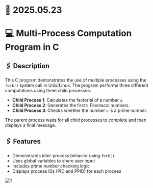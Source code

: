 # 📆 2025.05.23
# 💻 Multi-Process Computation Program in C

## 🖇️ Description

This C program demonstrates the use of multiple processes using the `fork()` system call in Unix/Linux. The program performs three different computations using three child processes:

- **Child Process 1**: Calculates the factorial of a number `a`.
- **Child Process 2**: Generates the first `b` Fibonacci numbers.
- **Child Process 3**: Checks whether the number `c` is a prime number.

The parent process waits for all child processes to complete and then displays a final message.

## 🖇️ Features

- Demonstrates inter-process behavior using `fork()`
- Uses global variables to share user input
- Includes prime number checking logic
- Displays process IDs (PID and PPID) for each process

![1](https://github.com/user-attachments/assets/1c86d13b-e551-4676-9b05-cf13d015f57a)


